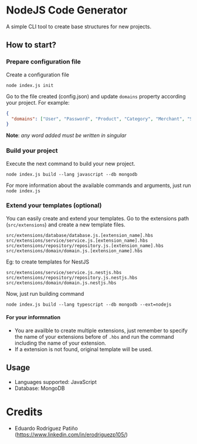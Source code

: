 # NodeJS Code Generator

A simple CLI tool to create base structures for new projects.

## How to start?

### Prepare configuration file

Create a configuration file

```
node index.js init
```

Go to the file created (config.json) and update `domains` property according your project. For example:

```json
{
  "domains": ["User", "Password", "Product", "Category", "Merchant", "Store"]
}
```

**Note**: _any word added must be written in singular_

### Build your project

Execute the next command to build your new project.

```
node index.js build --lang javascript --db mongodb
```

For more information about the available commands and arguments, just run `node index.js`

### Extend your templates (optional)

You can easily create and extend your templates. Go to the extensions path (`src/extensions`) and create a new template files.

```
src/extensions/database/database.js.[extension_name].hbs
src/extensions/service/service.js.[extension_name].hbs
src/extensions/repository/repository.js.[extension_name].hbs
src/extensions/domain/domain.js.[extension_name].hbs
```

Eg: to create templates for NestJS

```
src/extensions/service/service.js.nestjs.hbs
src/extensions/repository/repository.js.nestjs.hbs
src/extensions/domain/domain.js.nestjs.hbs
```

Now, just run building command

```
node index.js build --lang typescript --db mongodb --ext=nodejs
```

#### For your informnation

- You are availble to create multiple extensions, just remember to specify the name of your extensions before of `.hbs` and run the command including the name of your extension.
- If a extension is not found, original template will be used.

## Usage

- Languages supported: JavaScript
- Database: MongoDB

# Credits

- Eduardo Rodríguez Patiño (https://www.linkedin.com/in/erodriguezp105/)

